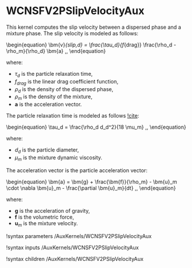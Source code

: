 # WCNSFV2PSlipVelocityAux

This kernel computes the slip velocity between a dispersed phase and
a mixture phase.
The slip velocity is modeled as follows:

\begin{equation}
  \bm{v}_{slip,d} = \frac{\tau_d}{f_{drag}} \frac{\rho_d - \rho_m}{\rho_d} \bm{a} \,,
\end{equation}

where:

- $\tau_d$ is the particle relaxation time,
- $f_{drag}$ is the linear drag coefficient function,
- $\rho_d$ is the density of the dispersed phase,
- $\rho_m$ is the density of the mixture,
- $\bm{a}$ is the acceleration vector.

The particle relaxation time is modeled as follows [!cite](bilicki1990dragmodel):

\begin{equation}
  \tau_d = \frac{\rho_d d_d^2}{18 \mu_m} \,,
\end{equation}

where:

- $d_d$ is the particle diameter,
- $\mu_m$ is the mixture dynamic viscosity.

The acceleration vector is the particle acceleration vector:

\begin{equation}
  \bm{a} = \bm{g} + \frac{\bm{f}}{\rho_m} - \bm{u}_m \cdot \nabla \bm{u}_m - \frac{\partial \bm{u}_m}{dt} \,,
\end{equation}

where:

- $\bm{g}$ is the acceleration of gravity,
- $\bm{f}$ is the volumetric force,
- $\bm{u}_m$ is the mixture velocity.

!syntax parameters /AuxKernels/WCNSFV2PSlipVelocityAux

!syntax inputs /AuxKernels/WCNSFV2PSlipVelocityAux

!syntax children /AuxKernels/WCNSFV2PSlipVelocityAux
